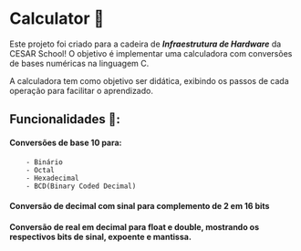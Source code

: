 # Calculator 🤖

Este projeto foi criado para a cadeira de <b>*Infraestrutura de Hardware*</b> da CESAR School!
O objetivo é implementar uma calculadora com conversões de bases numéricas na linguagem C. 

A calculadora tem como objetivo ser didática, exibindo os passos de cada operação para facilitar o aprendizado.

## Funcionalidades 🚀:

  #### Conversões de base 10 para:
        - Binário
        - Octal
        - Hexadecimal
        - BCD(Binary Coded Decimal)
      
  #### Conversão de decimal com sinal para complemento de 2 em 16 bits
  
  #### Conversão de real em decimal para float e double, mostrando os respectivos bits de sinal, expoente e mantissa.
